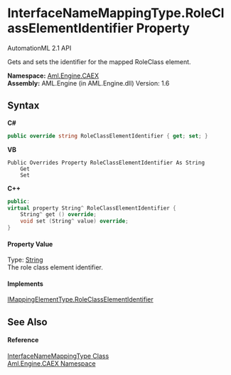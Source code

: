 # InterfaceNameMappingType.RoleClassElementIdentifier Property 
AutomationML 2.1 API 

Gets and sets the identifier for the mapped RoleClass element.

**Namespace:**&nbsp;<a href="N_Aml_Engine_CAEX">Aml.Engine.CAEX</a><br />**Assembly:**&nbsp;AML.Engine (in AML.Engine.dll) Version: 1.6

## Syntax

**C#**<br />
``` C#
public override string RoleClassElementIdentifier { get; set; }
```

**VB**<br />
``` VB
Public Overrides Property RoleClassElementIdentifier As String
	Get
	Set
```

**C++**<br />
``` C++
public:
virtual property String^ RoleClassElementIdentifier {
	String^ get () override;
	void set (String^ value) override;
}
```


#### Property Value
Type: <a href="https://docs.microsoft.com/dotnet/api/system.string" target="_parent" rel="noopener noreferrer">String</a><br />The role class element identifier.

#### Implements
<a href="P_Aml_Engine_CAEX_IMappingElementType_RoleClassElementIdentifier">IMappingElementType.RoleClassElementIdentifier</a><br />

## See Also


#### Reference
<a href="T_Aml_Engine_CAEX_InterfaceNameMappingType">InterfaceNameMappingType Class</a><br /><a href="N_Aml_Engine_CAEX">Aml.Engine.CAEX Namespace</a><br />